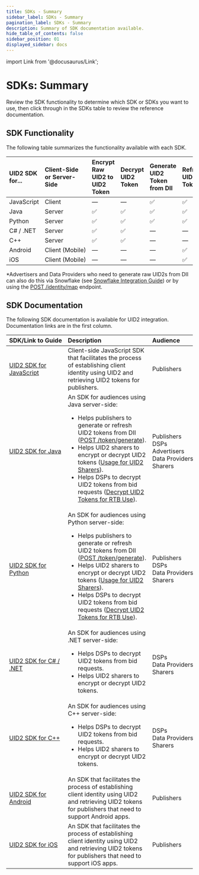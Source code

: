 ```yaml
---
title: SDKs - Summary
sidebar_label: SDKs - Summary
pagination_label: SDKs - Summary
description: Summary of SDK documentation available.
hide_table_of_contents: false
sidebar_position: 01
displayed_sidebar: docs
---
```


import Link from '@docusaurus/Link';

# SDKs: Summary

Review the SDK functionality to determine which SDK or SDKs you want to use, then click through in the SDKs table to review the reference documentation.

## SDK Functionality

The following table summarizes the functionality available with each SDK.

| UID2 SDK for... | Client-Side or Server-Side | Encrypt Raw UID2 to UID2 Token | Decrypt UID2 Token | Generate UID2 Token from DII | Refresh UID2 Token | Generate Raw UID2 from DII&ast; |
| :--- | :--- |  :--- | :--- | :--- | :--- | :--- |
|JavaScript | Client| &#8212; | &#8212; | &#9989; | &#9989; | &#8212; |
|Java | Server | &#9989; | &#9989; | &#9989; | &#9989; | &#9989; |
|Python | Server | &#9989; | &#9989; | &#9989; | &#9989; | &#8212; |
|C# / .NET | Server | &#9989; | &#9989; | &#8212; | &#8212; | &#8212; |
|C++ | Server | &#9989; | &#9989; | &#8212; | &#8212; | &#8212; |
|Android | Client&nbsp;(Mobile) | &#8212; | &#8212; | &#8212; | &#9989; | &#8212; |
|iOS | Client (Mobile)| &#8212; | &#8212; | &#8212;| &#9989; |&#8212; |

&ast;Advertisers and Data Providers who need to generate raw UID2s from DII can also do this via Snowflake (see [Snowflake Integration Guide](../guides/snowflake_integration.md)) or by using the [POST&nbsp;/identity/map](../endpoints/post-identity-map.md) endpoint.

<!-- &#9989; = Supported | &#10060; = Not Supported | &#8212; = Not Supported -->

## SDK Documentation

The following SDK documentation is available for UID2 integration. Documentation links are in the first column.

| SDK/Link&nbsp;to&nbsp;Guide | Description | Audience
| :--- | :--- | :--- |
| [UID2 SDK for JavaScript](client-side-identity.md) | Client-side JavaScript SDK that facilitates the process of establishing client identity using UID2 and retrieving UID2 tokens for publishers. | Publishers |
| [UID2 SDK for Java](uid2-sdk-ref-java.md) | An SDK for audiences using Java server-side:<ul><li>Helps publishers to generate or refresh UID2 tokens from <Link href="../ref-info/glossary-uid#gl-dii">DII</Link> ([POST&nbsp;/token/generate](../endpoints/post-token-generate)).</li><li>Helps UID2 sharers to encrypt or decrypt UID2 tokens ([Usage for UID2 Sharers](uid2-sdk-ref-java.md#usage-for-uid2-sharers)).</li><li>Helps DSPs to decrypt UID2 tokens from bid requests ([Decrypt UID2 Tokens for RTB Use](guides/dsp-guide.md#decrypt-uid2-tokens-for-rtb-use)).</li></ul> | Publishers<br/>DSPs<br/>Advertisers<br/>Data&nbsp;Providers<br/>Sharers |
| [UID2 SDK for Python](uid2-sdk-ref-python.md) | An SDK for audiences using Python server-side:<ul><li>Helps publishers to generate or refresh UID2 tokens from <Link href="../ref-info/glossary-uid#gl-dii">DII</Link> ([POST&nbsp;/token/generate](../endpoints/post-token-generate)).</li><li>Helps UID2 sharers to encrypt or decrypt UID2 tokens ([Usage for UID2 Sharers](uid2-sdk-ref-python.md#usage-for-uid2-sharers)).</li><li>Helps DSPs to decrypt UID2 tokens from bid requests ([Decrypt UID2 Tokens for RTB Use](guides/dsp-guide.md#decrypt-uid2-tokens-for-rtb-use)).</li></ul> | Publishers<br/>DSPs<br/>Data Providers<br/>Sharers |
| [UID2 SDK for C# / .NET](uid2-sdk-ref-csharp-dotnet.md) | An SDK for audiences using .NET server-side:<ul><li>Helps DSPs to decrypt UID2 tokens from bid requests.</li><li>Helps UID2 sharers to encrypt or decrypt UID2 tokens.</li></ul> | DSPs<br/>Data Providers<br/>Sharers |
| [UID2 SDK for C++](uid2-sdk-ref-cplusplus.md) | An SDK for audiences using C++ server-side:<ul><li>Helps DSPs to decrypt UID2 tokens from bid requests.</li><li>Helps UID2 sharers to encrypt or decrypt UID2 tokens.</li></ul> | DSPs<br/>Data Providers<br/>Sharers |
| [UID2 SDK for Android](uid2-sdk-ref-android.md) |An SDK that facilitates the process of establishing client identity using UID2 and retrieving UID2 tokens for publishers that need to support Android apps. | Publishers |
| [UID2 SDK for iOS](uid2-sdk-ref-ios.md) | An SDK that facilitates the process of establishing client identity using UID2 and retrieving UID2 tokens for publishers that need to support iOS apps. | Publishers |
